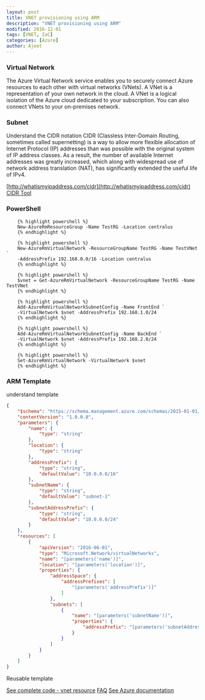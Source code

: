 ```yaml
---
layout: post
title: VNET provisioning using ARM
description: "VNET provisioning using ARM"
modified: 2016-12-01
tags: [VNET, IaC]
categories: [Azure]
author: Ajeet
---
```

### Virtual Network
The Azure Virtual Network service enables you to securely connect Azure resources to each other with virtual networks (VNets). A VNet is a representation of your own network in the cloud. A VNet is a logical isolation of the Azure cloud dedicated to your subscription. You can also connect VNets to your on-premises network.

### Subnet

Understand the CIDR notation
        CIDR (Classless Inter-Domain Routing, sometimes called supernetting) is a way to allow more flexible allocation of Internet Protocol (IP) addresses than was possible with the original system of IP address classes. As a result, the number of available Internet addresses was greatly increased, which along with widespread use of network address translation (NAT), has significantly extended the useful life of IPv4.

[http://whatismyipaddress.com/cidr](http://whatismyipaddress.com/cidr)
[CIDR Tool](http://www.ipaddressguide.com/cidr)

### PowerShell

        {% highlight powershell %}
        New-AzureRmResourceGroup -Name TestRG -Location centralus
        {% endhighlight %}

        {% highlight powershell %}
        New-AzureRmVirtualNetwork -ResourceGroupName TestRG -Name TestVNet `
        -AddressPrefix 192.168.0.0/16 -Location centralus
        {% endhighlight %}

        {% highlight powershell %}
        $vnet = Get-AzureRmVirtualNetwork -ResourceGroupName TestRG -Name TestVNet
        {% endhighlight %}

        {% highlight powershell %}
        Add-AzureRmVirtualNetworkSubnetConfig -Name FrontEnd `
        -VirtualNetwork $vnet -AddressPrefix 192.168.1.0/24
        {% endhighlight %}

        {% highlight powershell %}
        Add-AzureRmVirtualNetworkSubnetConfig -Name BackEnd `
        -VirtualNetwork $vnet -AddressPrefix 192.168.2.0/24
        {% endhighlight %}

        {% highlight powershell %}
        Set-AzureRmVirtualNetwork -VirtualNetwork $vnet
        {% endhighlight %}

### ARM Template
understand template
  
``` json
{
    "$schema": "https://schema.management.azure.com/schemas/2015-01-01/deploymentTemplate.json#",
    "contentVersion": "1.0.0.0",
    "parameters": {
        "name": {
            "type": "string"
        },
        "location": {
            "type": "string"
        },
        "addressPrefix": {
            "type": "string",
            "defaultValue": "10.0.0.0/16"
        },
        "subnetName": {
            "type": "string",
            "defaultValue": "subnet-1"
        },
        "subnetAddressPrefix": {
            "type": "string",
            "defaultValue": "10.0.0.0/24"
        }
    },
    "resources": [
        {
            "apiVersion": "2016-06-01",
            "type": "Microsoft.Network/virtualNetworks",
            "name": "[parameters('name')]",
            "location": "[parameters('location')]",
            "properties": {
                "addressSpace": {
                    "addressPrefixes": [
                        "[parameters('addressPrefix')]"
                    ]
                },
                "subnets": [
                    {
                        "name": "[parameters('subnetName')]",
                        "properties": {
                            "addressPrefix": "[parameters('subnetAddressPrefix')]"
                        }
                    }
                ]
            }
        }
    ]
}
````
   
Reusable template

[See complete code - vnet resource](https://github.com/AjeetChouksey/resources/blob/master/network/azure365.vnet.json)
[FAQ](https://docs.microsoft.com/en-us/azure/virtual-network/virtual-networks-faq)
[See Azure documentation](https://docs.microsoft.com/en-us/azure/virtual-network/virtual-networks-overview)